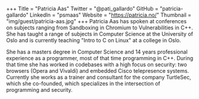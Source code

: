 +++
Title = "Patricia Aas"
Twitter = "@pati_gallardo"
GitHub = "patricia-gallardo"
LinkedIn = "psmaas"
Website = "https://patricia.no/"
Thumbnail = "img/guest/patricia-aas.jpg"
+++
Patricia Aas has spoken at conferences on subjects ranging from Sandboxing in Chromium to Vulnerabilities in C++. She has taught a range of subjects in Computer Science at the University of Oslo and is currently teaching "Intro to C on Linux" at a college in Oslo.

She has a masters degree in Computer Science and 14 years professional experience as a programmer, most of that time programming in C++. During that time she has worked in codebases with a high focus on security: two browsers (Opera and Vivaldi) and embedded Cisco telepresence systems. Currently she works as a trainer and consultant for the company TurtleSec, which she co-founded, which specializes in the intersection of programming and security.